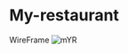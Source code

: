 # My-restaurant
WireFrame
![mYR](https://user-images.githubusercontent.com/97642724/149768066-588babc8-2782-4312-9cf1-a85345eb0d1b.PNG)
